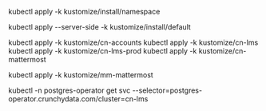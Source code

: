 kubectl apply -k kustomize/install/namespace


kubectl apply --server-side -k kustomize/install/default

kubectl apply -k kustomize/cn-accounts
kubectl apply -k kustomize/cn-lms
kubectl apply -k kustomize/cn-lms-prod
kubectl apply -k kustomize/cn-mattermost

kubectl apply -k kustomize/mm-mattermost

kubectl -n postgres-operator get svc --selector=postgres-operator.crunchydata.com/cluster=cn-lms

